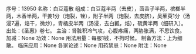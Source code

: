序号：13950
名称：白豆蔻散
组成：白豆蔻半两（去皮），茴香子半两，槟榔半两，木香半两，干姜1分（炮裂，锉），附子半两（炮裂，去皮脐），吴茱萸1分（汤浸7遍，焙干，微炒），青橘皮半两（汤浸，去白瓤，焙），硫黄半两（细研入）。
出处：《圣惠》卷七。
主治：肾脏积冷气攻，心腹疼痛，两胁胀满，不思饮食。
加减：None
功效：None
用法用量：每服1钱，不拘时候。
制备方法：上为细散。
临床应用：None
各家论述：None
用药禁忌：None
附注：None
